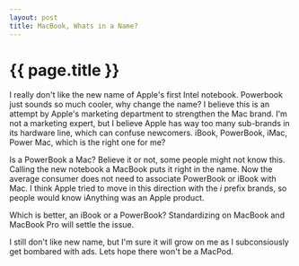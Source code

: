 ```yaml
--- 
layout: post
title: MacBook, Whats in a Name?
---
```



{{ page.title }}
================

I really don't like the new name of Apple's first Intel notebook. Powerbook just sounds so much cooler, why change the name? I believe this is an attempt by Apple's marketing department to strengthen the Mac brand. I'm not a marketing expert, but I believe Apple has way too many sub-brands in its hardware line, which can confuse newcomers. iBook, PowerBook, iMac, Power Mac, which is the right one for me?

Is a PowerBook a Mac? Believe it or not, some people might not know this. Calling the new notebook a MacBook puts it right in the name. Now the average consumer does not need to associate PowerBook or iBook with Mac. I think Apple tried to move in this direction with the _i_ prefix brands, so people would know iAnything was an Apple product.

Which is better, an iBook or a PowerBook? Standardizing on MacBook and MacBook Pro will settle the issue.

I still don't like new name, but I'm sure it will grow on me as I subconsiously get bombared with ads. Lets hope there won't be a MacPod.
